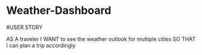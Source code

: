 # Weather-Dashboard

#USER STORY

AS A traveler
I WANT to see the weather outlook for multiple cities
SO THAT I can plan a trip accordingly
